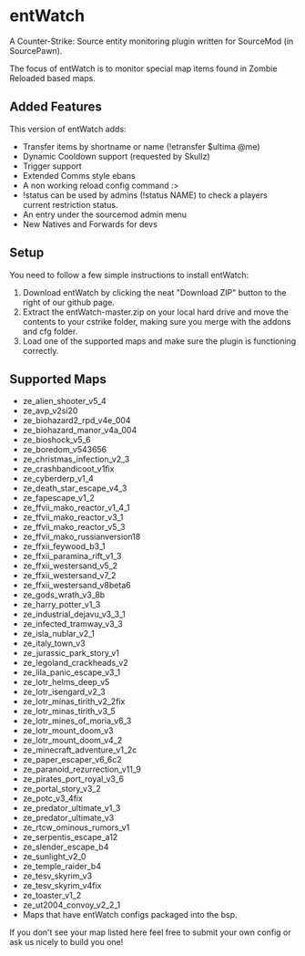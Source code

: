 # entWatch

A Counter-Strike: Source entity monitoring plugin written for SourceMod (in SourcePawn).

The focus of entWatch is to monitor special map items found in Zombie Reloaded based maps.

## Added Features
This version of entWatch adds:
 - Transfer items by shortname or name (!etransfer $ultima @me)
 - Dynamic Cooldown support (requested by Skullz)
 - Trigger support
 - Extended Comms style ebans
 - A non working reload config command :>
 - !status can be used by admins (!status NAME) to check a players current restriction status.
 - An entry under the sourcemod admin menu
 - New Natives and Forwards for devs

## Setup

You need to follow a few simple instructions to install entWatch:

1. Download entWatch by clicking the neat "Download ZIP" button to the right of our github page.
2. Extract the entWatch-master.zip on your local hard drive and move the contents to your cstrike folder, making sure you merge with the addons and cfg folder.
3. Load one of the supported maps and make sure the plugin is functioning correctly.

## Supported Maps

* ze_alien_shooter_v5_4
* ze_avp_v2si20
* ze_biohazard2_rpd_v4e_004
* ze_biohazard_manor_v4a_004
* ze_bioshock_v5_6
* ze_boredom_v543656
* ze_christmas_infection_v2_3
* ze_crashbandicoot_v1fix
* ze_cyberderp_v1_4
* ze_death_star_escape_v4_3
* ze_fapescape_v1_2
* ze_ffvii_mako_reactor_v1_4_1
* ze_ffvii_mako_reactor_v3_1
* ze_ffvii_mako_reactor_v5_3
* ze_ffvii_mako_russianversion18
* ze_ffxii_feywood_b3_1
* ze_ffxii_paramina_rift_v1_3
* ze_ffxii_westersand_v5_2
* ze_ffxii_westersand_v7_2
* ze_ffxii_westersand_v8beta6
* ze_gods_wrath_v3_8b
* ze_harry_potter_v1_3
* ze_industrial_dejavu_v3_3_1
* ze_infected_tramway_v3_3
* ze_isla_nublar_v2_1
* ze_italy_town_v3
* ze_jurassic_park_story_v1
* ze_legoland_crackheads_v2
* ze_lila_panic_escape_v3_1
* ze_lotr_helms_deep_v5
* ze_lotr_isengard_v2_3
* ze_lotr_minas_tirith_v2_2fix
* ze_lotr_minas_tirith_v3_5
* ze_lotr_mines_of_moria_v6_3
* ze_lotr_mount_doom_v3
* ze_lotr_mount_doom_v4_2
* ze_minecraft_adventure_v1_2c
* ze_paper_escaper_v6_6c2
* ze_paranoid_rezurrection_v11_9
* ze_pirates_port_royal_v3_6
* ze_portal_story_v3_2
* ze_potc_v3_4fix
* ze_predator_ultimate_v1_3
* ze_predator_ultimate_v3
* ze_rtcw_ominous_rumors_v1
* ze_serpentis_escape_a12
* ze_slender_escape_b4
* ze_sunlight_v2_0
* ze_temple_raider_b4
* ze_tesv_skyrim_v3
* ze_tesv_skyrim_v4fix
* ze_toaster_v1_2
* ze_ut2004_convoy_v2_2_1
* Maps that have entWatch configs packaged into the bsp.

If you don't see your map listed here feel free to submit your own config or ask us nicely to build you one!
